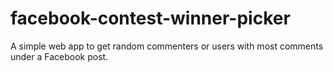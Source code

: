 # facebook-contest-winner-picker
A simple web app to get random commenters or users with most comments under a Facebook post.

